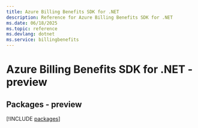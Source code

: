 ```yaml
---
title: Azure Billing Benefits SDK for .NET
description: Reference for Azure Billing Benefits SDK for .NET
ms.date: 06/18/2025
ms.topic: reference
ms.devlang: dotnet
ms.service: billingbenefits
---
```

# Azure Billing Benefits SDK for .NET - preview
## Packages - preview
[!INCLUDE [packages](billing-benefits-index.md)]